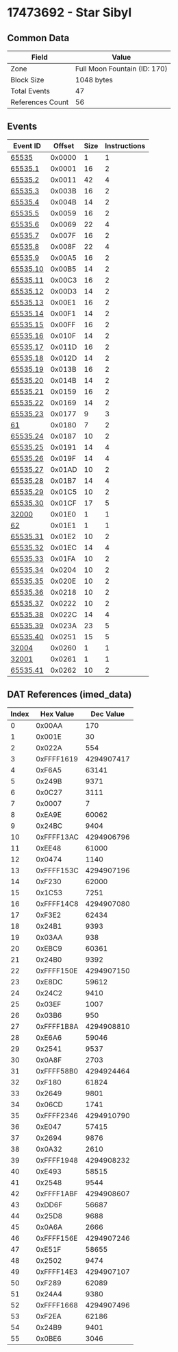 # 17473692 - Star Sibyl

## Common Data

| Field            | Value                        |
|------------------|------------------------------|
| Zone             | Full Moon Fountain (ID: 170) |
| Block Size       | 1048 bytes                   |
| Total Events     | 47                           |
| References Count | 56                           |

## Events

| Event ID                  | Offset   |   Size |   Instructions |
|---------------------------|----------|--------|----------------|
| [65535](./65535.md)       | 0x0000   |      1 |              1 |
| [65535.1](./65535.1.md)   | 0x0001   |     16 |              2 |
| [65535.2](./65535.2.md)   | 0x0011   |     42 |              4 |
| [65535.3](./65535.3.md)   | 0x003B   |     16 |              2 |
| [65535.4](./65535.4.md)   | 0x004B   |     14 |              2 |
| [65535.5](./65535.5.md)   | 0x0059   |     16 |              2 |
| [65535.6](./65535.6.md)   | 0x0069   |     22 |              4 |
| [65535.7](./65535.7.md)   | 0x007F   |     16 |              2 |
| [65535.8](./65535.8.md)   | 0x008F   |     22 |              4 |
| [65535.9](./65535.9.md)   | 0x00A5   |     16 |              2 |
| [65535.10](./65535.10.md) | 0x00B5   |     14 |              2 |
| [65535.11](./65535.11.md) | 0x00C3   |     16 |              2 |
| [65535.12](./65535.12.md) | 0x00D3   |     14 |              2 |
| [65535.13](./65535.13.md) | 0x00E1   |     16 |              2 |
| [65535.14](./65535.14.md) | 0x00F1   |     14 |              2 |
| [65535.15](./65535.15.md) | 0x00FF   |     16 |              2 |
| [65535.16](./65535.16.md) | 0x010F   |     14 |              2 |
| [65535.17](./65535.17.md) | 0x011D   |     16 |              2 |
| [65535.18](./65535.18.md) | 0x012D   |     14 |              2 |
| [65535.19](./65535.19.md) | 0x013B   |     16 |              2 |
| [65535.20](./65535.20.md) | 0x014B   |     14 |              2 |
| [65535.21](./65535.21.md) | 0x0159   |     16 |              2 |
| [65535.22](./65535.22.md) | 0x0169   |     14 |              2 |
| [65535.23](./65535.23.md) | 0x0177   |      9 |              3 |
| [61](./61.md)             | 0x0180   |      7 |              2 |
| [65535.24](./65535.24.md) | 0x0187   |     10 |              2 |
| [65535.25](./65535.25.md) | 0x0191   |     14 |              4 |
| [65535.26](./65535.26.md) | 0x019F   |     14 |              4 |
| [65535.27](./65535.27.md) | 0x01AD   |     10 |              2 |
| [65535.28](./65535.28.md) | 0x01B7   |     14 |              4 |
| [65535.29](./65535.29.md) | 0x01C5   |     10 |              2 |
| [65535.30](./65535.30.md) | 0x01CF   |     17 |              5 |
| [32000](./32000.md)       | 0x01E0   |      1 |              1 |
| [62](./62.md)             | 0x01E1   |      1 |              1 |
| [65535.31](./65535.31.md) | 0x01E2   |     10 |              2 |
| [65535.32](./65535.32.md) | 0x01EC   |     14 |              4 |
| [65535.33](./65535.33.md) | 0x01FA   |     10 |              2 |
| [65535.34](./65535.34.md) | 0x0204   |     10 |              2 |
| [65535.35](./65535.35.md) | 0x020E   |     10 |              2 |
| [65535.36](./65535.36.md) | 0x0218   |     10 |              2 |
| [65535.37](./65535.37.md) | 0x0222   |     10 |              2 |
| [65535.38](./65535.38.md) | 0x022C   |     14 |              4 |
| [65535.39](./65535.39.md) | 0x023A   |     23 |              5 |
| [65535.40](./65535.40.md) | 0x0251   |     15 |              5 |
| [32004](./32004.md)       | 0x0260   |      1 |              1 |
| [32001](./32001.md)       | 0x0261   |      1 |              1 |
| [65535.41](./65535.41.md) | 0x0262   |     10 |              2 |

## DAT References (imed_data)

|   Index | Hex Value   |   Dec Value |
|---------|-------------|-------------|
|       0 | 0x00AA      |         170 |
|       1 | 0x001E      |          30 |
|       2 | 0x022A      |         554 |
|       3 | 0xFFFF1619  |  4294907417 |
|       4 | 0xF6A5      |       63141 |
|       5 | 0x249B      |        9371 |
|       6 | 0x0C27      |        3111 |
|       7 | 0x0007      |           7 |
|       8 | 0xEA9E      |       60062 |
|       9 | 0x24BC      |        9404 |
|      10 | 0xFFFF13AC  |  4294906796 |
|      11 | 0xEE48      |       61000 |
|      12 | 0x0474      |        1140 |
|      13 | 0xFFFF153C  |  4294907196 |
|      14 | 0xF230      |       62000 |
|      15 | 0x1C53      |        7251 |
|      16 | 0xFFFF14C8  |  4294907080 |
|      17 | 0xF3E2      |       62434 |
|      18 | 0x24B1      |        9393 |
|      19 | 0x03AA      |         938 |
|      20 | 0xEBC9      |       60361 |
|      21 | 0x24B0      |        9392 |
|      22 | 0xFFFF150E  |  4294907150 |
|      23 | 0xE8DC      |       59612 |
|      24 | 0x24C2      |        9410 |
|      25 | 0x03EF      |        1007 |
|      26 | 0x03B6      |         950 |
|      27 | 0xFFFF1B8A  |  4294908810 |
|      28 | 0xE6A6      |       59046 |
|      29 | 0x2541      |        9537 |
|      30 | 0x0A8F      |        2703 |
|      31 | 0xFFFF58B0  |  4294924464 |
|      32 | 0xF180      |       61824 |
|      33 | 0x2649      |        9801 |
|      34 | 0x06CD      |        1741 |
|      35 | 0xFFFF2346  |  4294910790 |
|      36 | 0xE047      |       57415 |
|      37 | 0x2694      |        9876 |
|      38 | 0x0A32      |        2610 |
|      39 | 0xFFFF1948  |  4294908232 |
|      40 | 0xE493      |       58515 |
|      41 | 0x2548      |        9544 |
|      42 | 0xFFFF1ABF  |  4294908607 |
|      43 | 0xDD6F      |       56687 |
|      44 | 0x25D8      |        9688 |
|      45 | 0x0A6A      |        2666 |
|      46 | 0xFFFF156E  |  4294907246 |
|      47 | 0xE51F      |       58655 |
|      48 | 0x2502      |        9474 |
|      49 | 0xFFFF14E3  |  4294907107 |
|      50 | 0xF289      |       62089 |
|      51 | 0x24A4      |        9380 |
|      52 | 0xFFFF1668  |  4294907496 |
|      53 | 0xF2EA      |       62186 |
|      54 | 0x24B9      |        9401 |
|      55 | 0x0BE6      |        3046 |
